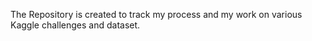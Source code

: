 The Repository is created to track my process and my work on various Kaggle challenges and dataset. 
